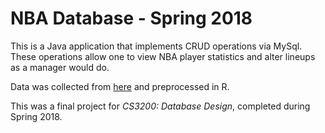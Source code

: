 # NBA Database - Spring 2018
This is a Java application that implements CRUD operations via MySql.  These operations allow one to view NBA player statistics and alter lineups as a manager would do. 

Data was collected from [here](https://www.basketball-reference.com/teams/) and preprocessed in R.

This was a final project for *CS3200: Database Design*, completed during Spring 2018.

